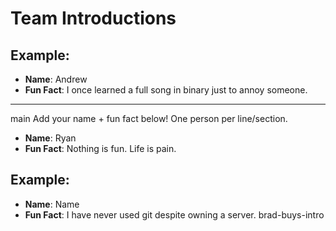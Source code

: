 # Team Introductions

## Example:
- **Name**: Andrew
- **Fun Fact**: I once learned a full song in binary just to annoy someone.

---

main
Add your name + fun fact below! One person per line/section.

- **Name**: Ryan
- **Fun Fact**: Nothing is fun. Life is pain.

## Example:
- **Name**: Name
- **Fun Fact**: I have never used git despite owning a server.
brad-buys-intro
